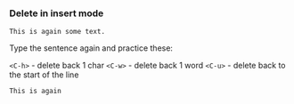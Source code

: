 ### Delete in insert mode

```text
This is again some text.
```

Type the sentence again and practice these:

`<C-h>` - delete back 1 char
`<C-w>` - delete back 1 word
`<C-u>` - delete back to the start of the line

```text
This is again
```
